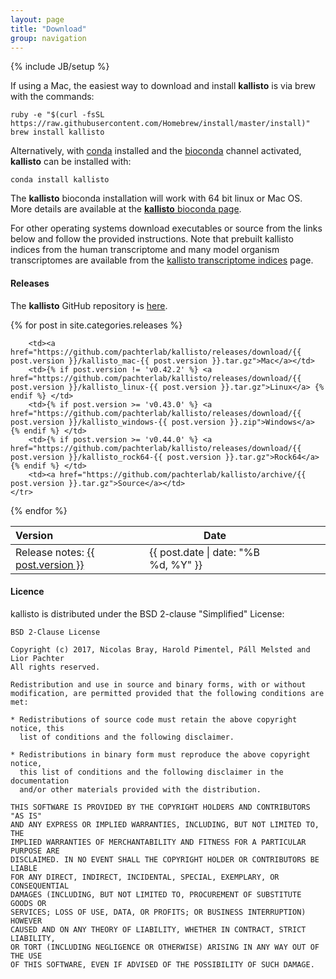 ```yaml
---
layout: page
title: "Download"
group: navigation
---
```


{% include JB/setup %}

If using a Mac, the easiest way to download and install __kallisto__ is via brew with the commands:

```
ruby -e "$(curl -fsSL https://raw.githubusercontent.com/Homebrew/install/master/install)"
brew install kallisto
```

Alternatively, with [conda](https://conda.io/docs/index.html) installed and the [bioconda](https://bioconda.github.io/index.html#set-up-channels) channel activated, __kallisto__ can be installed with:

```
conda install kallisto
```

The __kallisto__ bioconda installation will work with 64 bit linux or Mac OS. More details are available at the [__kallisto__ bioconda page](https://bioconda.github.io/recipes/kallisto/README.html).

For other operating systems download executables or source from the links below and follow the provided instructions. Note that prebuilt kallisto indices from the human transcriptome and many model organism transcriptomes are available from the [kallisto transcriptome indices](https://github.com/pachterlab/kallisto-transcriptome-indices) page.

#### Releases

The __kallisto__ GitHub repository is [here](http://github.com/pachterlab/kallisto).

<table class="table">
  <thead>
    <tr>
      <th style="text-align: left">Version</th>
      <th>Date</th>
      <th></th>
      <th></th>
      <th></th>
      <th></th>
    </tr>
  </thead>

{% for post in site.categories.releases %}
    <tr>
    	<td>Release notes: <a href="{{ site.url }}/kallisto/{{ post.url }}">{{ post.version }}</a></td>
    	<td><span class="entry-date"><time datetime="{{ post.date | date_to_xmlschema }}">{{ post.date | date: "%B %d, %Y" }}</time></span></td>

        <td><a href="https://github.com/pachterlab/kallisto/releases/download/{{ post.version }}/kallisto_mac-{{ post.version }}.tar.gz">Mac</a></td>
        <td>{% if post.version != 'v0.42.2' %} <a href="https://github.com/pachterlab/kallisto/releases/download/{{ post.version }}/kallisto_linux-{{ post.version }}.tar.gz">Linux</a> {% endif %} </td>
        <td>{% if post.version >= 'v0.43.0' %} <a href="https://github.com/pachterlab/kallisto/releases/download/{{ post.version }}/kallisto_windows-{{ post.version }}.zip">Windows</a> {% endif %} </td>
        <td>{% if post.version >= 'v0.44.0' %} <a href="https://github.com/pachterlab/kallisto/releases/download/{{ post.version }}/kallisto_rock64-{{ post.version }}.tar.gz">Rock64</a> {% endif %} </td>
        <td><a href="https://github.com/pachterlab/kallisto/archive/{{ post.version }}.tar.gz">Source</a></td>
    </tr>
{% endfor %}
</table>

#### Licence

kallisto is distributed under the BSD 2-clause "Simplified" License:

~~~
BSD 2-Clause License

Copyright (c) 2017, Nicolas Bray, Harold Pimentel, Páll Melsted and Lior Pachter
All rights reserved.

Redistribution and use in source and binary forms, with or without
modification, are permitted provided that the following conditions are met:

* Redistributions of source code must retain the above copyright notice, this
  list of conditions and the following disclaimer.

* Redistributions in binary form must reproduce the above copyright notice,
  this list of conditions and the following disclaimer in the documentation
  and/or other materials provided with the distribution.

THIS SOFTWARE IS PROVIDED BY THE COPYRIGHT HOLDERS AND CONTRIBUTORS "AS IS"
AND ANY EXPRESS OR IMPLIED WARRANTIES, INCLUDING, BUT NOT LIMITED TO, THE
IMPLIED WARRANTIES OF MERCHANTABILITY AND FITNESS FOR A PARTICULAR PURPOSE ARE
DISCLAIMED. IN NO EVENT SHALL THE COPYRIGHT HOLDER OR CONTRIBUTORS BE LIABLE
FOR ANY DIRECT, INDIRECT, INCIDENTAL, SPECIAL, EXEMPLARY, OR CONSEQUENTIAL
DAMAGES (INCLUDING, BUT NOT LIMITED TO, PROCUREMENT OF SUBSTITUTE GOODS OR
SERVICES; LOSS OF USE, DATA, OR PROFITS; OR BUSINESS INTERRUPTION) HOWEVER
CAUSED AND ON ANY THEORY OF LIABILITY, WHETHER IN CONTRACT, STRICT LIABILITY,
OR TORT (INCLUDING NEGLIGENCE OR OTHERWISE) ARISING IN ANY WAY OUT OF THE USE
OF THIS SOFTWARE, EVEN IF ADVISED OF THE POSSIBILITY OF SUCH DAMAGE.
~~~
